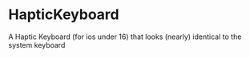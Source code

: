 # HapticKeyboard
A Haptic Keyboard (for ios under 16) that looks (nearly) identical to the system keyboard
